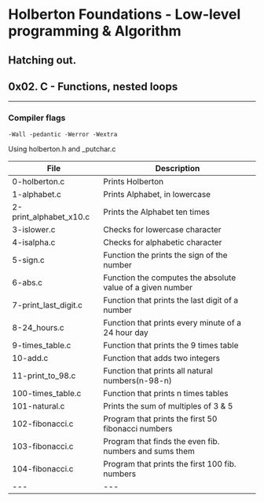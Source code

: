 # Holberton Foundations - Low-level programming & Algorithm
Hatching out.
----
## 0x02. C - Functions, nested loops
---
### Compiler flags
```
-Wall -pedantic -Werror -Wextra
```
Using holberton.h and _putchar.c

| File | Description |
| --- | --- |
| 0-holberton.c | Prints Holberton |
| 1-alphabet.c | Prints Alphabet, in lowercase |
| 2-print_alphabet_x10.c | Prints the Alphabet ten times |
| 3-islower.c | Checks for lowercase character |
| 4-isalpha.c | Checks for alphabetic character |
| 5-sign.c | Function the prints the sign of the number |
| 6-abs.c | Function the computes the absolute value of a given number |
| 7-print_last_digit.c | Function that prints the last digit of a number |
| 8-24_hours.c | Function that prints every minute of a 24 hour day |
| 9-times_table.c | Function that prints the 9 times table |
| 10-add.c | Function that adds two integers |
| 11-print_to_98.c | Function that prints all natural numbers(n-98-n) |
| 100-times_table.c | Function that prints n times tables |
| 101-natural.c | Prints the sum of multiples of 3 & 5 |
| 102-fibonacci.c | Program that prints the first 50 fibonacci numbers |
| 103-fibonacci.c | Program that finds the even fib. numbers and sums them |
| 104-fibonacci.c | Program that prints the first 100 fib. numbers |
| --- | --- |

